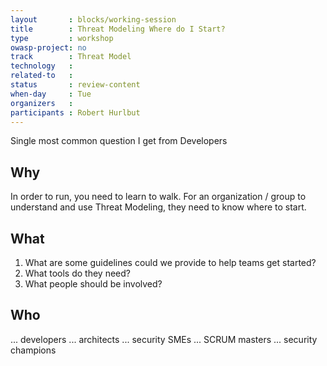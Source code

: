```yaml
---
layout       : blocks/working-session
title        : Threat Modeling Where do I Start?
type         : workshop
owasp-project: no
track        : Threat Model
technology   :
related-to   :
status       : review-content
when-day     : Tue
organizers   :
participants : Robert Hurlbut
---
```


Single most common question I get from Developers

## Why

In order to run, you need to learn to walk. 
For an organization / group to understand and use Threat Modeling, they need to know where to start.

## What

1. What are some guidelines could we provide to help teams get started?
2. What tools do they need?
3. What people should be involved? 

## Who

... developers
... architects
... security SMEs
... SCRUM masters
... security champions
